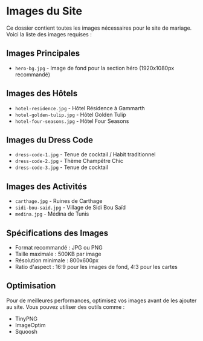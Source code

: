 # Images du Site

Ce dossier contient toutes les images nécessaires pour le site de mariage. Voici la liste des images requises :

## Images Principales
- `hero-bg.jpg` - Image de fond pour la section héro (1920x1080px recommandé)

## Images des Hôtels
- `hotel-residence.jpg` - Hôtel Résidence à Gammarth
- `hotel-golden-tulip.jpg` - Hôtel Golden Tulip
- `hotel-four-seasons.jpg` - Hôtel Four Seasons

## Images du Dress Code
- `dress-code-1.jpg` - Tenue de cocktail / Habit traditionnel
- `dress-code-2.jpg` - Thème Champêtre Chic
- `dress-code-3.jpg` - Tenue de cocktail

## Images des Activités
- `carthage.jpg` - Ruines de Carthage
- `sidi-bou-said.jpg` - Village de Sidi Bou Saïd
- `medina.jpg` - Médina de Tunis

## Spécifications des Images
- Format recommandé : JPG ou PNG
- Taille maximale : 500KB par image
- Résolution minimale : 800x600px
- Ratio d'aspect : 16:9 pour les images de fond, 4:3 pour les cartes

## Optimisation
Pour de meilleures performances, optimisez vos images avant de les ajouter au site. Vous pouvez utiliser des outils comme :
- TinyPNG
- ImageOptim
- Squoosh 